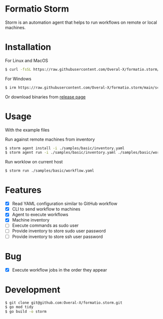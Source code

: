 # Formatio Storm

Storm is an automation agent that helps to run workflows on remote or local machines.

# Installation

For Linux and MacOS

```sh
$ curl -fsSL https://raw.githubusercontent.com/Overal-X/formatio.storm/main/scripts/install.sh | bash
```

For Windows

```sh
$ irm https://raw.githubusercontent.com/Overal-X/formatio.storm/main/scripts/install.ps1 | iex
```

Or download binaries from [release page](https://github.com/Overal-X/formatio.storm/releases)

# Usage

With the example files

Run against remote machines from inventory

```sh
$ storm agent install -i ./samples/basic/inventory.yaml
$ storm agent run -i ./samples/basic/inventory.yaml ./samples/basic/workflow.yaml
```

Run worklow on current host

```sh
$ storm run ./samples/basic/workflow.yaml
```

# Features

- [x] Read YAML configuration similar to GitHub workflow
- [x] CLI to send workflow to machines
- [x] Agent to execute workflows
- [x] Machine inventory
- [ ] Execute commands as sudo user
- [ ] Provide inventory to store sudo user password
- [ ] Provide inventory to store ssh user password

# Bug

- [x] Execute workflow jobs in the order they appear

# Development

```sh
$ git clone git@github.com:Overal-X/formatio.storm.git
$ go mod tidy
$ go build -o storm
```
